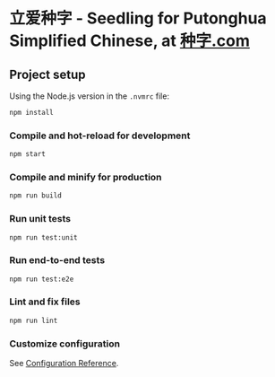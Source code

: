 # 立爱种字 - Seedling for Putonghua Simplified Chinese, at [种字.com](https://种字.com)

## Project setup

Using the Node.js version in the `.nvmrc` file:

```sh
npm install
```

### Compile and hot-reload for development

```sh
npm start
```

### Compile and minify for production

```sh
npm run build
```

### Run unit tests

```sh
npm run test:unit
```

### Run end-to-end tests

```sh
npm run test:e2e
```

### Lint and fix files

```sh
npm run lint
```

### Customize configuration

See [Configuration Reference](https://cli.vuejs.org/config/).

